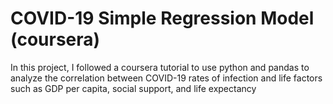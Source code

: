 # COVID-19 Simple Regression Model (coursera)

In this project, I followed a coursera tutorial to use python and pandas to analyze the correlation between COVID-19 rates of infection and life factors such as GDP per capita, social support, and life expectancy
